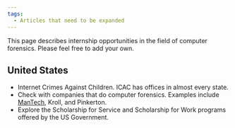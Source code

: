 ```yaml
---
tags:
  - Articles that need to be expanded
---
```

This page describes internship opportunities in the field of computer
forensics. Please feel free to add your own.

## United States

- Internet Crimes Against Children. ICAC has offices in almost every
  state.
- Check with companies that do computer forensics. Examples include
  [ManTech](mantech.md), Kroll, and Pinkerton.
- Explore the Scholarship for Service and Scholarship for Work programs
  offered by the US Government.

